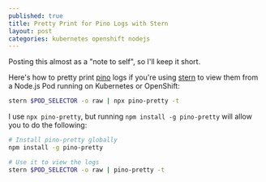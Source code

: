 ```yaml
---
published: true
title: Pretty Print for Pino Logs with Stern
layout: post
categories: kubernetes openshift nodejs
---
```


Posting this almost as a "note to self", so I'll keep it short.

Here's how to pretty print [pino](https://github.com/pinojs/pino) logs if
you're using [stern](https://github.com/wercker/stern) to view them from a
Node.js Pod running on Kubernetes or OpenShift:

```bash
stern $POD_SELECTOR -o raw | npx pino-pretty -t
```

I use `npx pino-pretty`, but running `npm install -g pino-pretty` will allow
you to do the following:

```bash
# Install pino-pretty globally
npm install -g pino-pretty

# Use it to view the logs
stern $POD_SELECTOR -o raw | pino-pretty -t
```
